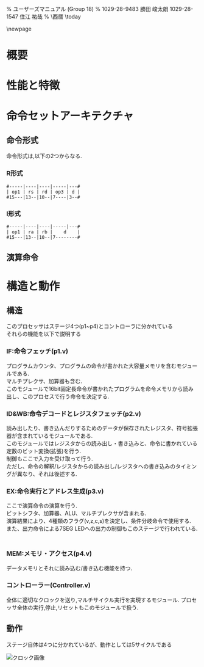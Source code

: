 % ユーザーズマニュアル (Group 18)
% 1029-28-9483 勝田 峻太朗
 1029-28-1547 住江 祐哉
% \西暦 \today

\newpage

# 概要

# 性能と特徴

# 命令セットアーキテクチャ

## 命令形式

命令形式は,以下の2つからなる.

### R形式

```
#-----|----|----|-----|---#
| op1 | rs | rd | op3 | d |
#15---|13--|10--|7----|3--#
```

### I形式

```
#-----|----|----|-----|---#
| op1 | ra | rb |    d    |
#15---|13--|10--|7--------#
```


## 演算命令



# 構造と動作

## 構造
このプロセッサはステージ4つ(p1~p4)とコントローラに分かれている  
それらの機能を以下で説明する  

### IF:命令フェッチ(p1.v)

プログラムカウンタ、プログラムの命令が書かれた大容量メモリを含むモジュールである.  
マルチプレクサ、加算器も含む.  
このモジュールで16bit固定長命令が書かれたプログラムを命令メモリから読み出し、このプロセスで行う命令を決定する.

### ID&WB:命令デコードとレジスタフェッチ(p2.v)

読み出したり、書き込んだりするためのデータが保存されたレジスタ、符号拡張器が含まれているモジュールである.  
このモジュールではレジスタからの読み出し・書き込みと、命令に書かれている定数のビット変換(拡張)を行う.  
制御もここで入力を受け取って行う.  
ただし、命令の解釈/レジスタからの読み出し/レジスタへの書き込みのタイミングが異なり、それは後述する.  

### EX:命令実行とアドレス生成(p3.v)

ここで演算命令の演算を行う.  
ビットシフタ、加算器、ALU、マルチプレクサが含まれる.  
演算結果により、4種類のフラグ(v,z,c,s)を決定し、条件分岐命令で使用する.  
また、出力命令による7SEG LEDへの出力の制御もこのステージで行われている.  　　

### MEM:メモリ・アクセス(p4.v)

データメモリとそれに読み込む/書き込む機能を持つ.

### コントローラー(Controller.v)

全体に適切なクロックを送り,マルチサイクル実行を実現するモジュール.
プロセッサ全体の実行,停止,リセットもこのモジュールで扱う.  

## 動作
ステージ自体は4つに分かれているが、動作としては5サイクルである

![クロック画像](/images/ClockAction.png)
